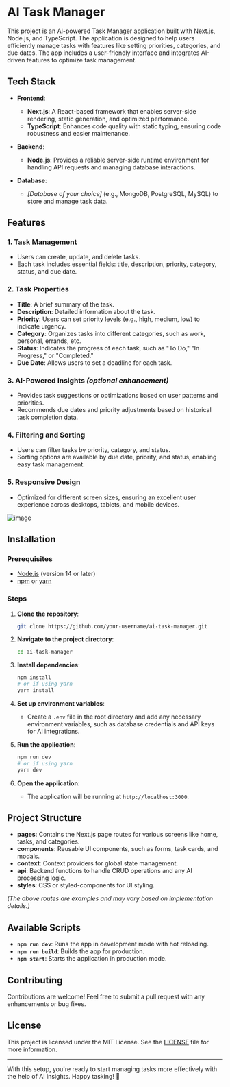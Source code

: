 # AI Task Manager

This project is an AI-powered Task Manager application built with Next.js, Node.js, and TypeScript. The application is designed to help users efficiently manage tasks with features like setting priorities, categories, and due dates. The app includes a user-friendly interface and integrates AI-driven features to optimize task management.

## Tech Stack

- **Frontend**:
  - **Next.js**: A React-based framework that enables server-side rendering, static generation, and optimized performance.
  - **TypeScript**: Enhances code quality with static typing, ensuring code robustness and easier maintenance.

- **Backend**:
  - **Node.js**: Provides a reliable server-side runtime environment for handling API requests and managing database interactions.

- **Database**:
  - *[Database of your choice]* (e.g., MongoDB, PostgreSQL, MySQL) to store and manage task data.

## Features

### 1. Task Management
   - Users can create, update, and delete tasks.
   - Each task includes essential fields: title, description, priority, category, status, and due date.

### 2. Task Properties
   - **Title**: A brief summary of the task.
   - **Description**: Detailed information about the task.
   - **Priority**: Users can set priority levels (e.g., high, medium, low) to indicate urgency.
   - **Category**: Organizes tasks into different categories, such as work, personal, errands, etc.
   - **Status**: Indicates the progress of each task, such as "To Do," "In Progress," or "Completed."
   - **Due Date**: Allows users to set a deadline for each task.

### 3. AI-Powered Insights *(optional enhancement)*
   - Provides task suggestions or optimizations based on user patterns and priorities.
   - Recommends due dates and priority adjustments based on historical task completion data.

### 4. Filtering and Sorting
   - Users can filter tasks by priority, category, and status.
   - Sorting options are available by due date, priority, and status, enabling easy task management.

### 5. Responsive Design
   - Optimized for different screen sizes, ensuring an excellent user experience across desktops, tablets, and mobile devices.

![image](https://github.com/user-attachments/assets/e4bc7478-38b3-4a72-b765-e4095bc41875)


## Installation

### Prerequisites
- [Node.js](https://nodejs.org/) (version 14 or later)
- [npm](https://www.npmjs.com/) or [yarn](https://yarnpkg.com/)

### Steps

1. **Clone the repository**:
   ```bash
   git clone https://github.com/your-username/ai-task-manager.git
   ```

2. **Navigate to the project directory**:
   ```bash
   cd ai-task-manager
   ```

3. **Install dependencies**:
   ```bash
   npm install
   # or if using yarn
   yarn install
   ```

4. **Set up environment variables**:
   - Create a `.env` file in the root directory and add any necessary environment variables, such as database credentials and API keys for AI integrations.

5. **Run the application**:
   ```bash
   npm run dev
   # or if using yarn
   yarn dev
   ```

6. **Open the application**:
   - The application will be running at `http://localhost:3000`.

## Project Structure

- **pages**: Contains the Next.js page routes for various screens like home, tasks, and categories.
- **components**: Reusable UI components, such as forms, task cards, and modals.
- **context**: Context providers for global state management.
- **api**: Backend functions to handle CRUD operations and any AI processing logic.
- **styles**: CSS or styled-components for UI styling.


*(The above routes are examples and may vary based on implementation details.)*

## Available Scripts

- **`npm run dev`**: Runs the app in development mode with hot reloading.
- **`npm run build`**: Builds the app for production.
- **`npm start`**: Starts the application in production mode.
  
## Contributing

Contributions are welcome! Feel free to submit a pull request with any enhancements or bug fixes. 

## License

This project is licensed under the MIT License. See the [LICENSE](LICENSE) file for more information.

---

With this setup, you're ready to start managing tasks more effectively with the help of AI insights. Happy tasking! 🎯
